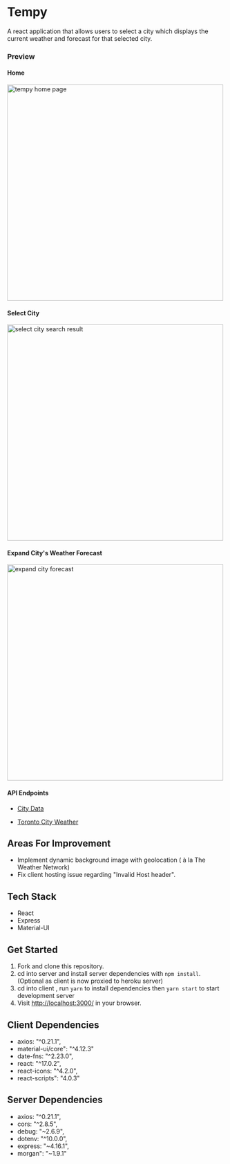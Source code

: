 # Tempy

A react application that allows users to select a city which displays the current weather and forecast for that selected city.




### Preview 

#### Home
<img width="500" alt="tempy home page" src="https://user-images.githubusercontent.com/69181038/130336966-248172e6-74c4-4c9d-b02b-278365ca1f29.png">


#### Select City
<img width="500" alt="select city search result" src="https://user-images.githubusercontent.com/69181038/130336992-39986048-0140-461b-841a-4ea87fa38962.png">

#### Expand City's Weather Forecast
<img width="500" alt="expand city forecast" src="https://user-images.githubusercontent.com/69181038/130336998-21425e83-9d8e-49df-9ca2-99df80289582.png">

#### API Endpoints

- [City Data](https://tempy-api.herokuapp.com/api/cities)

- [Toronto City Weather](https://tempy-api.herokuapp.com/api/cities/6167865/weather-data)


## Areas For Improvement

- Implement dynamic background image with geolocation ( à la The Weather Network)
- Fix client hosting issue regarding "Invalid Host header".   

## Tech Stack

- React
- Express
- Material-UI

## Get Started

1. Fork and clone this repository.
2. cd into server and install server dependencies with `npm install`. (Optional as client is now proxied to heroku server)
3. cd into client , run `yarn` to install dependencies then `yarn start` to start development server
4. Visit <http://localhost:3000/> in your browser.

## Client Dependencies

- axios: "^0.21.1",
- material-ui/core": "^4.12.3"
- date-fns: "^2.23.0",
- react: "^17.0.2",
- react-icons: "^4.2.0",
- react-scripts": "4.0.3"

## Server Dependencies

- axios: "^0.21.1",
- cors: "^2.8.5",
- debug: "~2.6.9",
- dotenv: "^10.0.0",
- express: "~4.16.1",
- morgan": "~1.9.1"
